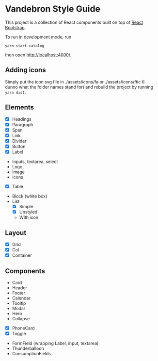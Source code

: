 # Vandebron Style Guide

This project is a collection of React components built on top of [React Bootstrap](https://react-bootstrap.github.io/).

To run in development mode, run

    yarn start-catalog

then open [http://localhost:4000/](http://localhost:4000/).

## Adding icons

Simply put the icon svg file in ./assets/icons/fa or ./assets/icons/ftic (I dunno what the folder names stand for) and rebuild the project by running `yarn dist`.

## Elements
- [x] Headings
- [x] Paragraph
- [x] Span
- [x] Link
- [x] Divider
- [x] Button
- [x] Label
- Inputs, textarea, select
- Logo
- Image
- Icons
- [x] Table
- Block (white box)
- List
  * [x] Simple
  * [x] Unstyled
  * With icon

## Layout
- [x] Grid
- [x] Col
- [x] Container

## Components
- Card
- Header
- Footer
- Calendar
- Tooltip
- Modal
- Hero
- Collapse
- [x] PhoneCard
- [x] Toggle
- FormField (wrapping Label, input, textarea)
- Thunderballoon
- ConsumptionFields
